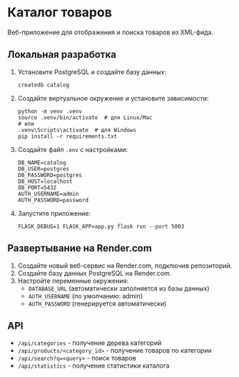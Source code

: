 # Каталог товаров

Веб-приложение для отображения и поиска товаров из XML-фида.

## Локальная разработка

1. Установите PostgreSQL и создайте базу данных:
   ```
   createdb catalog
   ```

2. Создайте виртуальное окружение и установите зависимости:
   ```
   python -m venv .venv
   source .venv/bin/activate  # для Linux/Mac
   # или
   .venv\Scripts\activate  # для Windows
   pip install -r requirements.txt
   ```

3. Создайте файл `.env` с настройками:
   ```
   DB_NAME=catalog
   DB_USER=postgres
   DB_PASSWORD=postgres
   DB_HOST=localhost
   DB_PORT=5432
   AUTH_USERNAME=admin
   AUTH_PASSWORD=password
   ```

4. Запустите приложение:
   ```
   FLASK_DEBUG=1 FLASK_APP=app.py flask run --port 5003
   ```

## Развертывание на Render.com

1. Создайте новый веб-сервис на Render.com, подключив репозиторий.
2. Создайте базу данных PostgreSQL на Render.com.
3. Настройте переменные окружения:
   - `DATABASE_URL` (автоматически заполняется из базы данных)
   - `AUTH_USERNAME` (по умолчанию: admin)
   - `AUTH_PASSWORD` (генерируется автоматически)

## API

- `/api/categories` - получение дерева категорий
- `/api/products/<category_id>` - получение товаров по категории
- `/api/search?q=<query>` - поиск товаров
- `/api/statistics` - получение статистики каталога 